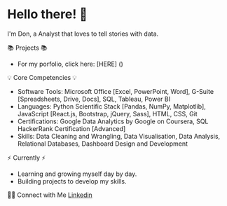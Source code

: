 # Hello there! 👋
I'm Don, a Analyst that loves to tell stories with data. 


📚 Projects 📚
- For my porfolio, click here: [HERE] ()

💡 Core Competencies 💡
- Software Tools: Microsoft Office [Excel, PowerPoint, Word], G-Suite [Spreadsheets, Drive, Docs], SQL, Tableau, Power BI
- Languages: Python Scientific Stack [Pandas, NumPy, Matplotlib], JavaScript [React.js, Bootstrap, jQuery, Sass], HTML, CSS, Git
- Certifications: Google Data Analytics by Google on Coursera, SQL HackerRank Certification [Advanced]
- Skills: Data Cleaning and Wrangling, Data Visualisation, Data Analysis, Relational Databases, Dashboard Design and Development

⚡️ Currently ⚡️
- Learning and growing myself day by day. 
- Building projects to develop my skills.

🙌🏻 Connect with Me
[Linkedin](https://www.linkedin.com/in/don-n-huynh/)

